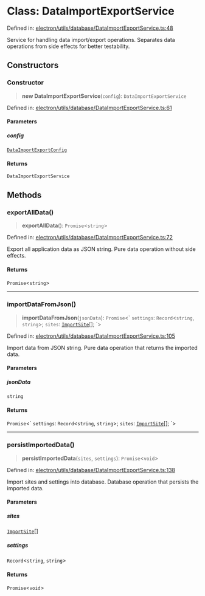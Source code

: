 # Class: DataImportExportService

Defined in: [electron/utils/database/DataImportExportService.ts:48](https://github.com/Nick2bad4u/Uptime-Watcher/blob/2a45eeb1723f8f7089001af2c92aa07d82dfe7e4/electron/utils/database/DataImportExportService.ts#L48)

Service for handling data import/export operations.
Separates data operations from side effects for better testability.

## Constructors

### Constructor

> **new DataImportExportService**(`config`): `DataImportExportService`

Defined in: [electron/utils/database/DataImportExportService.ts:61](https://github.com/Nick2bad4u/Uptime-Watcher/blob/2a45eeb1723f8f7089001af2c92aa07d82dfe7e4/electron/utils/database/DataImportExportService.ts#L61)

#### Parameters

##### config

[`DataImportExportConfig`](../interfaces/DataImportExportConfig.md)

#### Returns

`DataImportExportService`

## Methods

### exportAllData()

> **exportAllData**(): `Promise`\<`string`\>

Defined in: [electron/utils/database/DataImportExportService.ts:72](https://github.com/Nick2bad4u/Uptime-Watcher/blob/2a45eeb1723f8f7089001af2c92aa07d82dfe7e4/electron/utils/database/DataImportExportService.ts#L72)

Export all application data as JSON string.
Pure data operation without side effects.

#### Returns

`Promise`\<`string`\>

***

### importDataFromJson()

> **importDataFromJson**(`jsonData`): `Promise`\<\` `settings`: `Record`\<`string`, `string`\>; `sites`: [`ImportSite`](../interfaces/ImportSite.md)[]; \`\>

Defined in: [electron/utils/database/DataImportExportService.ts:105](https://github.com/Nick2bad4u/Uptime-Watcher/blob/2a45eeb1723f8f7089001af2c92aa07d82dfe7e4/electron/utils/database/DataImportExportService.ts#L105)

Import data from JSON string.
Pure data operation that returns the imported data.

#### Parameters

##### jsonData

`string`

#### Returns

`Promise`\<\` `settings`: `Record`\<`string`, `string`\>; `sites`: [`ImportSite`](../interfaces/ImportSite.md)[]; \`\>

***

### persistImportedData()

> **persistImportedData**(`sites`, `settings`): `Promise`\<`void`\>

Defined in: [electron/utils/database/DataImportExportService.ts:138](https://github.com/Nick2bad4u/Uptime-Watcher/blob/2a45eeb1723f8f7089001af2c92aa07d82dfe7e4/electron/utils/database/DataImportExportService.ts#L138)

Import sites and settings into database.
Database operation that persists the imported data.

#### Parameters

##### sites

[`ImportSite`](../interfaces/ImportSite.md)[]

##### settings

`Record`\<`string`, `string`\>

#### Returns

`Promise`\<`void`\>

